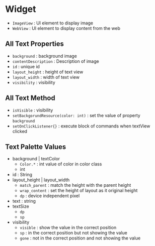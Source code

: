 # Widget
- `ImageView` : UI element to display image
- `WebView` : UI element to display content from the web

## All Text Properties
- `background` : background image
- `contentDescription` : Description of image
- `id` : unique id
- `layout_height` : height of text view
- `layout_width` : width of text view
- `visibility` : visibility

## All Text Method
- `isVisible` : visibility
- `setBackgorundResource(color: int)` : set the value of property `background`
- `setOnClickListener{}` : execute block of commands when textView clicked

## Text Palette Values
- background | textColor
    - `Color.*` : int value of color in color class
    - int
- id : String
- layout_height | layout_width
    - `match_parent` : match the height with the parent height
    - `wrap_content` : set the height of layout as it original height
    - `dp` : device independent pixel
- text : string
- textSize
    - `dp`
    - `sp`
- visibility
  - `visible` : show the value in the correct position
  - `sp` : in the correct position but not showing the value
  - `gone` : not in the correct position and not showing the value